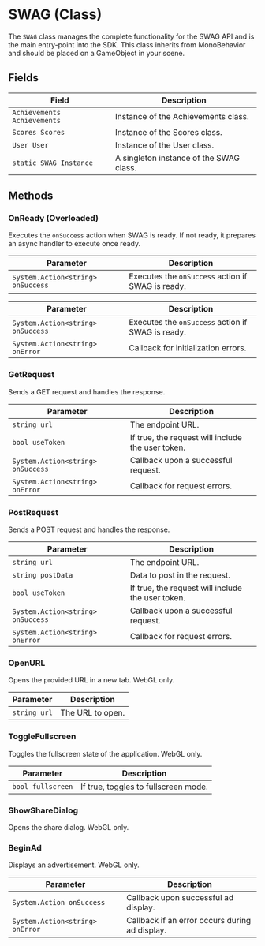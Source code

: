 # SWAG (Class)

The `SWAG` class manages the complete functionality for the SWAG API and is the main entry-point into the SDK. This class inherits from MonoBehavior and should be placed on a GameObject in your scene. 

## Fields

| Field                  | Description                                            |
|------------------------|--------------------------------------------------------|
| `Achievements Achievements` | Instance of the Achievements class.            |
| `Scores Scores`        | Instance of the Scores class.                          |
| `User User`            | Instance of the User class.                            |
| `static SWAG Instance` | A singleton instance of the SWAG class. 

## Methods

### OnReady (Overloaded)

Executes the `onSuccess` action when SWAG is ready. If not ready, it prepares an async handler to execute once ready.

| Parameter              | Description                                         |
|------------------------|-----------------------------------------------------|
| `System.Action<string> onSuccess` | Executes the `onSuccess` action if SWAG is ready.       |

| Parameter              | Description                                         |
|------------------------|-----------------------------------------------------|
| `System.Action<string> onSuccess` | Executes the `onSuccess` action if SWAG is ready.       |
| `System.Action<string> onError` | Callback for initialization errors. |

### GetRequest

Sends a GET request and handles the response.

| Parameter              | Description                                         |
|------------------------|-----------------------------------------------------|
| `string url`           | The endpoint URL.                                  |
| `bool useToken`        | If true, the request will include the user token.       |
| `System.Action<string> onSuccess` | Callback upon a successful request.       |
| `System.Action<string> onError` | Callback for request errors.             |

### PostRequest

Sends a POST request and handles the response.

| Parameter              | Description                                         |
|------------------------|-----------------------------------------------------|
| `string url`           | The endpoint URL.                                  |
| `string postData`      | Data to post in the request.                       |
| `bool useToken`        | If true, the request will include the user token.       |
| `System.Action<string> onSuccess` | Callback upon a successful request.       |
| `System.Action<string> onError` | Callback for request errors.             |

### OpenURL

Opens the provided URL in a new tab. WebGL only.

| Parameter              | Description                                         |
|------------------------|-----------------------------------------------------|
| `string url`           | The URL to open.                                   |

### ToggleFullscreen

Toggles the fullscreen state of the application. WebGL only.

| Parameter              | Description                                         |
|------------------------|-----------------------------------------------------|
| `bool fullscreen`      | If true, toggles to fullscreen mode.               |

### ShowShareDialog

Opens the share dialog. WebGL only.

### BeginAd

Displays an advertisement. WebGL only.

| Parameter              | Description                                         |
|------------------------|-----------------------------------------------------|
| `System.Action onSuccess` | Callback upon successful ad display.        |
| `System.Action<string> onError` | Callback if an error occurs during ad display. |
